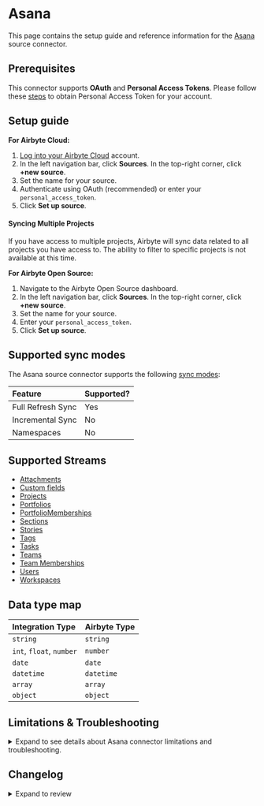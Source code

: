 # Asana

<HideInUI>

This page contains the setup guide and reference information for the [Asana](https://www.asana.com) source connector.

</HideInUI>

## Prerequisites

This connector supports **OAuth** and **Personal Access Tokens**. Please follow these [steps](https://developers.asana.com/docs/personal-access-token) to obtain Personal Access Token for your account.

## Setup guide

<!-- env:cloud -->

**For Airbyte Cloud:**

1. [Log into your Airbyte Cloud](https://cloud.airbyte.com/workspaces) account.
2. In the left navigation bar, click **Sources**. In the top-right corner, click **+new source**.
3. Set the name for your source.
4. Authenticate using OAuth (recommended) or enter your `personal_access_token`.
5. Click **Set up source**.

#### Syncing Multiple Projects

If you have access to multiple projects, Airbyte will sync data related to all projects you have access to. The ability to filter to specific projects is not available at this time.

<!-- /env:cloud -->

<!-- env:oss -->

**For Airbyte Open Source:**

1. Navigate to the Airbyte Open Source dashboard.
2. In the left navigation bar, click **Sources**. In the top-right corner, click **+new source**.
3. Set the name for your source.
4. Enter your `personal_access_token`.
5. Click **Set up source**.

<!-- /env:oss -->

<HideInUI>

## Supported sync modes

The Asana source connector supports the following [sync modes](https://docs.airbyte.com/cloud/core-concepts#connection-sync-modes):

| Feature           | Supported? |
| :---------------- | :--------- |
| Full Refresh Sync | Yes        |
| Incremental Sync  | No         |
| Namespaces        | No         |

## Supported Streams

- [Attachments](https://developers.asana.com/docs/attachments)
- [Custom fields](https://developers.asana.com/docs/custom-fields)
- [Projects](https://developers.asana.com/docs/projects)
- [Portfolios](https://developers.asana.com/docs/portfolios)
- [PortfolioMemberships](https://developers.asana.com/reference/portfolio-memberships)
- [Sections](https://developers.asana.com/docs/sections)
- [Stories](https://developers.asana.com/docs/stories)
- [Tags](https://developers.asana.com/docs/tags)
- [Tasks](https://developers.asana.com/docs/tasks)
- [Teams](https://developers.asana.com/docs/teams)
- [Team Memberships](https://developers.asana.com/docs/team-memberships)
- [Users](https://developers.asana.com/docs/users)
- [Workspaces](https://developers.asana.com/docs/workspaces)

## Data type map

| Integration Type         | Airbyte Type |
| :----------------------- | :----------- |
| `string`                 | `string`     |
| `int`, `float`, `number` | `number`     |
| `date`                   | `date`       |
| `datetime`               | `datetime`   |
| `array`                  | `array`      |
| `object`                 | `object`     |

## Limitations & Troubleshooting

<details>
<summary>
Expand to see details about Asana connector limitations and troubleshooting.
</summary>

### Connector limitations

#### Rate limiting

The connector is restricted by [Asana rate limits](https://developers.asana.com/docs/rate-limits).

### Troubleshooting

- If you encounter access errors while using **OAuth** authentication, please make sure you've followed this [Asana Article](https://developers.asana.com/docs/oauth).
- Check out common troubleshooting issues for the Asana source connector on our Airbyte Forum [here](https://github.com/airbytehq/airbyte/discussions).

</details>

## Changelog

<details>
  <summary>Expand to review</summary>

| Version | Date       | Pull Request                                             | Subject                                                                             |
|:--------|:-----------|:---------------------------------------------------------|:------------------------------------------------------------------------------------|
| 1.3.10 | 2025-02-15 | [53891](https://github.com/airbytehq/airbyte/pull/53891) | Update dependencies |
| 1.3.9 | 2025-02-08 | [53394](https://github.com/airbytehq/airbyte/pull/53394) | Update dependencies |
| 1.3.8 | 2025-02-01 | [52882](https://github.com/airbytehq/airbyte/pull/52882) | Update dependencies |
| 1.3.7 | 2025-01-25 | [52216](https://github.com/airbytehq/airbyte/pull/52216) | Update dependencies |
| 1.3.6 | 2025-01-18 | [51750](https://github.com/airbytehq/airbyte/pull/51750) | Update dependencies |
| 1.3.5 | 2025-01-11 | [51246](https://github.com/airbytehq/airbyte/pull/51246) | Update dependencies |
| 1.3.4 | 2025-01-04 | [50915](https://github.com/airbytehq/airbyte/pull/50915) | Update dependencies |
| 1.3.3 | 2024-12-28 | [50442](https://github.com/airbytehq/airbyte/pull/50442) | Update dependencies |
| 1.3.2 | 2024-12-21 | [50195](https://github.com/airbytehq/airbyte/pull/50195) | Update dependencies |
| 1.3.1 | 2024-12-14 | [48966](https://github.com/airbytehq/airbyte/pull/48966) | Starting with this version, the Docker image is now rootless. Please note that this and future versions will not be compatible with Airbyte versions earlier than 0.64 |
| 1.3.0 | 2024-12-06 | [48712](https://github.com/airbytehq/airbyte/pull/48712) | Upgrade to process full refresh and non-incremental substreams using concurrent CDK |
| 1.2.14 | 2024-11-04 | [48175](https://github.com/airbytehq/airbyte/pull/48175) | Update dependencies |
| 1.2.13 | 2024-10-28 | [47026](https://github.com/airbytehq/airbyte/pull/47026) | Update dependencies |
| 1.2.12 | 2024-10-12 | [46825](https://github.com/airbytehq/airbyte/pull/46825) | Update dependencies |
| 1.2.11 | 2024-10-05 | [46501](https://github.com/airbytehq/airbyte/pull/46501) | Update dependencies |
| 1.2.10 | 2024-09-28 | [46166](https://github.com/airbytehq/airbyte/pull/46166) | Update dependencies |
| 1.2.9 | 2024-09-21 | [45754](https://github.com/airbytehq/airbyte/pull/45754) | Update dependencies |
| 1.2.8 | 2024-09-14 | [45547](https://github.com/airbytehq/airbyte/pull/45547) | Update dependencies |
| 1.2.7 | 2024-09-07 | [45277](https://github.com/airbytehq/airbyte/pull/45277) | Update dependencies |
| 1.2.6 | 2024-08-31 | [44970](https://github.com/airbytehq/airbyte/pull/44970) | Update dependencies |
| 1.2.5 | 2024-08-24 | [44722](https://github.com/airbytehq/airbyte/pull/44722) | Update dependencies |
| 1.2.4 | 2024-08-17 | [44275](https://github.com/airbytehq/airbyte/pull/44275) | Update dependencies |
| 1.2.3 | 2024-08-12 | [43807](https://github.com/airbytehq/airbyte/pull/43807) | Update dependencies |
| 1.2.2 | 2024-08-10 | [43532](https://github.com/airbytehq/airbyte/pull/43532) | Update dependencies |
| 1.2.1 | 2024-08-03 | [43079](https://github.com/airbytehq/airbyte/pull/43079) | Update dependencies |
| 1.2.0 | 2024-07-27 | [42856](https://github.com/airbytehq/airbyte/pull/42856) | Add task & target data to stories compact stream |
| 1.1.1 | 2024-07-27 | [42801](https://github.com/airbytehq/airbyte/pull/42801) | Update dependencies |
| 1.1.0 | 2024-07-24 | [42488](https://github.com/airbytehq/airbyte/pull/42488) | Add task data to stories stream |
| 1.0.9 | 2024-07-20 | [42144](https://github.com/airbytehq/airbyte/pull/42144) | Update dependencies |
| 1.0.8 | 2024-07-13 | [41839](https://github.com/airbytehq/airbyte/pull/41839) | Update dependencies |
| 1.0.7 | 2024-07-10 | [41573](https://github.com/airbytehq/airbyte/pull/41573) | Update dependencies |
| 1.0.6 | 2024-07-09 | [41142](https://github.com/airbytehq/airbyte/pull/41142) | Update dependencies |
| 1.0.5 | 2024-07-06 | [40865](https://github.com/airbytehq/airbyte/pull/40865) | Update dependencies |
| 1.0.4 | 2024-06-25 | [40392](https://github.com/airbytehq/airbyte/pull/40392) | Update dependencies |
| 1.0.3 | 2024-06-22 | [40092](https://github.com/airbytehq/airbyte/pull/40092) | Update dependencies |
| 1.0.2 | 2024-06-18 | [39551](https://github.com/airbytehq/airbyte/pull/39551) | Fix pagination from offset to cursor based, Increment airbyte_cdk to ^1 |
| 1.0.1 | 2024-06-06 | [39249](https://github.com/airbytehq/airbyte/pull/39249) | [autopull] Upgrade base image to v1.2.2 |
| 1.0.0 | 2024-04-15 | [36697](https://github.com/airbytehq/airbyte/pull/36697) | Migrate to low code |
| 0.6.1 | 2023-11-13 | [31110](https://github.com/airbytehq/airbyte/pull/31110) | Fix hidden config access |
| 0.6.0 | 2023-11-03 | [31110](https://github.com/airbytehq/airbyte/pull/31110) | Add new stream Portfolio Memberships with Parent Portfolio |
| 0.5.0 | 2023-10-30 | [31114](https://github.com/airbytehq/airbyte/pull/31114) | Add Portfolios stream |
| 0.4.0 | 2023-10-24 | [31084](https://github.com/airbytehq/airbyte/pull/31084) | Add StoriesCompact stream |
| 0.3.0 | 2023-10-24 | [31634](https://github.com/airbytehq/airbyte/pull/31634) | Add OrganizationExports stream |
| 0.2.0 | 2023-10-17 | [31090](https://github.com/airbytehq/airbyte/pull/31090) | Add Attachments stream |
| 0.1.9 | 2023-10-16 | [31089](https://github.com/airbytehq/airbyte/pull/31089) | Add Events stream |
| 0.1.8 | 2023-10-16 | [31009](https://github.com/airbytehq/airbyte/pull/31009) | Add SectionsCompact stream |
| 0.1.7 | 2023-05-29 | [26716](https://github.com/airbytehq/airbyte/pull/26716) | Remove authSpecification from spec.json, use advancedAuth instead |
| 0.1.6 | 2023-05-26 | [26653](https://github.com/airbytehq/airbyte/pull/26653) | Fix order of authentication methods |
| 0.1.5 | 2022-11-16 | [19561](https://github.com/airbytehq/airbyte/pull/19561) | Added errors handling, updated SAT with new format |
| 0.1.4 | 2022-08-18 | [15749](https://github.com/airbytehq/airbyte/pull/15749) | Add cache to project stream |
| 0.1.3 | 2021-10-06 | [6832](https://github.com/airbytehq/airbyte/pull/6832) | Add oauth init flow parameters support |
| 0.1.2 | 2021-09-24 | [6402](https://github.com/airbytehq/airbyte/pull/6402) | Fix SAT tests: update schemas and invalid_config.json file |
| 0.1.1 | 2021-06-09 | [3973](https://github.com/airbytehq/airbyte/pull/3973) | Add entrypoint and bump version for connector |
| 0.1.0 | 2021-05-25 | [3510](https://github.com/airbytehq/airbyte/pull/3510) | New Source: Asana |

</details>

</HideInUI>
